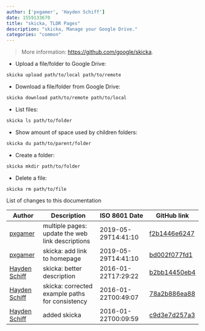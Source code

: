 ```yaml
---
author: ['pxgamer', 'Hayden Schiff']
date: 1559133670
title: "skicka, TLDR Pages"
description: "skicka, Manage your Google Drive."
categories: "common"
---
```

> More information: <https://github.com/google/skicka>.

- Upload a file/folder to Google Drive:

```bash
skicka upload path/to/local path/to/remote
```

- Download a file/folder from Google Drive:

```bash
skicka download path/to/remote path/to/local
```

- List files:

```bash
skicka ls path/to/folder
```

- Show amount of space used by children folders:

```bash
skicka du path/to/parent/folder
```

- Create a folder:

```bash
skicka mkdir path/to/folder
```

- Delete a file:

```bash
skicka rm path/to/file
```
List of changes to this documentation


Author | Description | ISO 8601 Date | GitHub link
------|-----|-----|-----
[pxgamer](mailto:owzie123@gmail.com) | multiple pages: update the web link descriptions | 2019-05-29T14:41:10 | [f2b1446e6247](https://github.com/tldr-pages/tldr/commit/f2b1446e6247d3e794ee6577dee0c867dfc9af26)
[pxgamer](mailto:owzie123@gmail.com) | skicka: add link to homepage | 2019-05-29T14:41:10 | [bd002f077fd1](https://github.com/tldr-pages/tldr/commit/bd002f077fd136b707fa53f4eb0aa54ead68f838)
[Hayden Schiff](mailto:oxguy3@gmail.com) | skicka: better description | 2016-01-22T17:29:22 | [b2bb14450eb4](https://github.com/tldr-pages/tldr/commit/b2bb14450eb45eb3e85fe6060c509ebbdced4b90)
[Hayden Schiff](mailto:oxguy3@gmail.com) | skicka: corrected example paths for consistency | 2016-01-22T00:49:07 | [78a2b886ea88](https://github.com/tldr-pages/tldr/commit/78a2b886ea88392286cd6eabd0f45b97a6e68351)
[Hayden Schiff](mailto:oxguy3@gmail.com) | added skicka | 2016-01-22T00:09:59 | [c9d3e7d257a3](https://github.com/tldr-pages/tldr/commit/c9d3e7d257a36f43317edd485bfc1d5e605f2dd6)

